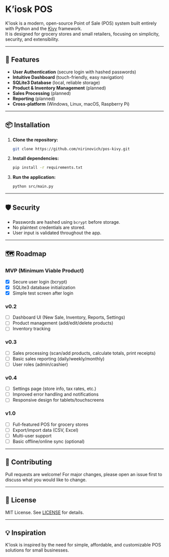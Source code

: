 # K’iosk POS

K’iosk is a modern, open-source Point of Sale (POS) system built entirely with Python and the [Kivy](https://kivy.org/) framework.  
It is designed for grocery stores and small retailers, focusing on simplicity, security, and extensibility.

---

## 🚀 Features

- **User Authentication** (secure login with hashed passwords)
- **Intuitive Dashboard** (touch-friendly, easy navigation)
- **SQLite3 Database** (local, reliable storage)
- **Product & Inventory Management** (planned)
- **Sales Processing** (planned)
- **Reporting** (planned)
- **Cross-platform** (Windows, Linux, macOS, Raspberry Pi)

---

## 📦 Installation

1. **Clone the repository:**
   ```sh
   git clone https://github.com/nirinovich/pos-kivy.git
   ```

2. **Install dependencies:**
   ```sh
   pip install -r requirements.txt
   ```

3. **Run the application:**
   ```sh
   python src/main.py
   ```

---

## 🛡️ Security

- Passwords are hashed using `bcrypt` before storage.
- No plaintext credentials are stored.
- User input is validated throughout the app.

---

## 🗺️ Roadmap

### MVP (Minimum Viable Product)
- [x] Secure user login (bcrypt)
- [x] SQLite3 database initialization
- [x] Simple test screen after login

### v0.2
- [ ] Dashboard UI (New Sale, Inventory, Reports, Settings)
- [ ] Product management (add/edit/delete products)
- [ ] Inventory tracking

### v0.3
- [ ] Sales processing (scan/add products, calculate totals, print receipts)
- [ ] Basic sales reporting (daily/weekly/monthly)
- [ ] User roles (admin/cashier)

### v0.4
- [ ] Settings page (store info, tax rates, etc.)
- [ ] Improved error handling and notifications
- [ ] Responsive design for tablets/touchscreens

### v1.0
- [ ] Full-featured POS for grocery stores
- [ ] Export/import data (CSV, Excel)
- [ ] Multi-user support
- [ ] Basic offline/online sync (optional)

---

## 🤝 Contributing

Pull requests are welcome! For major changes, please open an issue first to discuss what you would like to change.

---

## 📄 License

MIT License. See [LICENSE](LICENSE) for details.

---

## 💡 Inspiration

K’iosk is inspired by the need for simple, affordable, and customizable POS solutions for small businesses.
